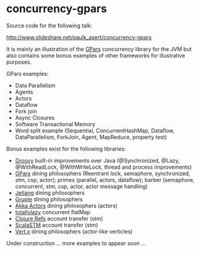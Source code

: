 concurrency-gpars
=================

Source code for the following talk:

http://www.slideshare.net/paulk_asert/concurrency-gpars

It is mainly an illustration of the [GPars][1] concurrency library for the JVM but also contains some bonus examples of other frameworks for illustrative purposes.

GPars examples:
* Data Parallelism
* Agents
* Actors
* Dataflow
* Fork join
* Async Closures
* Software Transactional Memory
* Word split example (Sequential, ConcurrentHashMap, Dataflow, DataParallelism, ForkJoin, Agent, MapReduce, property test)

Bonus examples exist for the following libraries:
* [Groovy][2] built-in improvements over Java (@Synchronized, @Lazy, @WithReadLock, @WithWriteLock, thread and process improvements)
* [GPars][1] dining philosophers (Reentrant lock, semaphore, synchronized, stm, csp, actor); primes (parallel, actors, dataflow); barber (semaphore, concurrent, stm, csp, actor, actor message handling)
* [Jetlang][3] dining philosophers
* [Gruple][4] dining philosophers
* [Akka Actors][5] dining philosophers (actors)
* [totallylazy][6] concurrent flatMap
* [Clojure Refs][7] account transfer (stm)
* [ScalaSTM][8] account transfer (stm)
* [Vert.x][9] dining philosophers (actor-like verticles)

Under construction ... more examples to appear soon ...

[1]: http://gpars.codehaus.org/ "GPars"
[2]: http://groovy.codehaus.org/ "Groovy"
[3]: http://code.google.com/p/jetlang/ "Jetlang"
[4]: http://gruple.codehaus.org/ "Gruple"
[5]: http://doc.akka.io/docs/akka/2.2.1/java/untyped-actors.html "Akka Actors"
[6]: https://code.google.com/p/totallylazy/ "totallylazy"
[7]: http://clojure.org/refs "Clojure Refs"
[8]: http://nbronson.github.io/scala-stm/ "ScalaSTM"
[9]: http://vertx.io/ "Vert.x"
